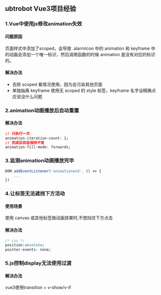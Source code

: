 ## ubtrobot Vue3项目经验

### 1.Vue中使用js修改animation失效

#### 问题原因
页面样式中添加了scoped，会导致 .alarmIcon 中的 animation 和 keyframe 中的动画会添加一个唯一标识，然后调用函数的时候 animation 是没有对应的标识的。

#### 解决办法
- 去除 scoped 看情况使用，因为会污染其他页面
- 单独抽离 keyframe 使用无 scoped 的 style 标签，keyframe 名字设精确点应该没什么问题

### 2.animation动画播放后自动重置

#### 解决办法
```css
// 只执行一次
animation-iteration-count: 1;
// 完成后状态保持不变
animation-fill-mode: forwards;
```

### 3.监测animation动画播放完毕
```js
DOM.addEventListener('animationend', () => {
    ...
})
```
### 4.让标签无法遮挡下方活动

#### 使用场景
使用 canvas 或其他标签做动画效果时,不想挡住下方点击

#### 解决办法
```css
/* css */
position:absolute;
pointer-events: none;
```

### 5.js控制display无法使用过渡

#### 解决办法
vue3使用transition + v-show/v-if